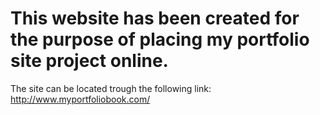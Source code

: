 # This website has been created for the purpose of placing my portfolio site project online. 

The site can be located trough the following link: http://www.myportfoliobook.com/
